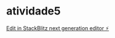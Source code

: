 # atividade5

[Edit in StackBlitz next generation editor ⚡️](https://stackblitz.com/~/github.com/at0mic-l1mbo/atividade5)